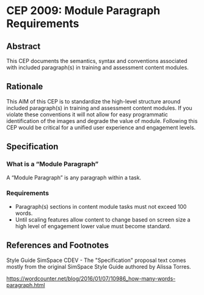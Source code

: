 # CEP 2009: Module Paragraph Requirements


## Abstract

This CEP documents the semantics, syntax and conventions associated with included paragraph(s) in  training and assessment content modules. 

## Rationale

This AIM of this CEP is to standardize the high-level structure around included paragraph(s) in  training and assessment content modules. If you violate these conventions it will not allow for easy programmatic identification of the images and degrade the value of module. Following this CEP would be critical for a unified user experience and engagement levels.

## Specification


### What is a “Module Paragraph”

 A “Module Paragraph” is any paragraph within a task.

### Requirements

*  Paragraph(s) sections in content module tasks must not exceed 100 words.
*  Until scaling features allow content to change based on screen size a high level of engagement lower value must become standard. 

## References and Footnotes

Style Guide SimSpace CDEV - The "Specification" proposal text comes mostly from the original SimSpace Style Guide authored by Alissa Torres.

https://wordcounter.net/blog/2016/01/07/10986_how-many-words-paragraph.html
